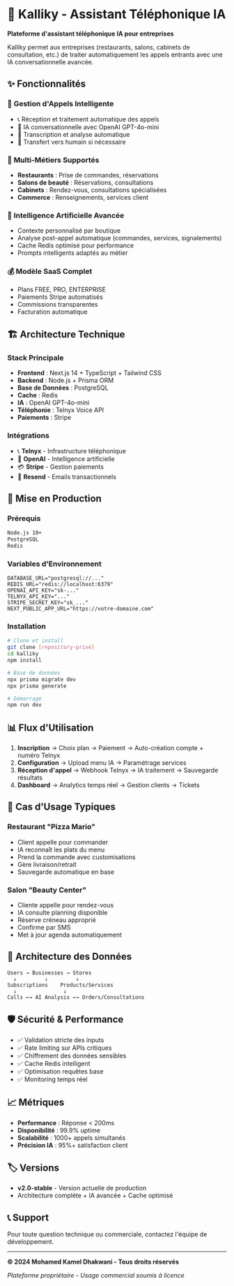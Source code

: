 # 🤖 Kalliky - Assistant Téléphonique IA

**Plateforme d'assistant téléphonique IA pour entreprises**

Kalliky permet aux entreprises (restaurants, salons, cabinets de consultation, etc.) de traiter automatiquement les appels entrants avec une IA conversationnelle avancée.

## ✨ Fonctionnalités

### 🎯 **Gestion d'Appels Intelligente**
- 📞 Réception et traitement automatique des appels
- 🤖 IA conversationnelle avec OpenAI GPT-4o-mini
- 📝 Transcription et analyse automatique
- 🔄 Transfert vers humain si nécessaire

### 🍕 **Multi-Métiers Supportés**
- **Restaurants** : Prise de commandes, réservations
- **Salons de beauté** : Réservations, consultations
- **Cabinets** : Rendez-vous, consultations spécialisées
- **Commerce** : Renseignements, services client

### 🧠 **Intelligence Artificielle Avancée**
- Contexte personnalisé par boutique
- Analyse post-appel automatique (commandes, services, signalements)
- Cache Redis optimisé pour performance
- Prompts intelligents adaptés au métier

### 💰 **Modèle SaaS Complet**
- Plans FREE, PRO, ENTERPRISE
- Paiements Stripe automatisés
- Commissions transparentes
- Facturation automatique

## 🏗️ Architecture Technique

### Stack Principale
- **Frontend** : Next.js 14 + TypeScript + Tailwind CSS
- **Backend** : Node.js + Prisma ORM
- **Base de Données** : PostgreSQL
- **Cache** : Redis
- **IA** : OpenAI GPT-4o-mini
- **Téléphonie** : Telnyx Voice API
- **Paiements** : Stripe

### Intégrations
- 📞 **Telnyx** - Infrastructure téléphonique
- 🤖 **OpenAI** - Intelligence artificielle
- 💳 **Stripe** - Gestion paiements
- 📧 **Resend** - Emails transactionnels

## 🚀 Mise en Production

### Prérequis
```bash
Node.js 18+
PostgreSQL
Redis
```

### Variables d'Environnement
```env
DATABASE_URL="postgresql://..."
REDIS_URL="redis://localhost:6379"
OPENAI_API_KEY="sk-..."
TELNYX_API_KEY="..."
STRIPE_SECRET_KEY="sk_..."
NEXT_PUBLIC_APP_URL="https://votre-domaine.com"
```

### Installation
```bash
# Clone et install
git clone [repository-privé]
cd kalliky
npm install

# Base de données
npx prisma migrate dev
npx prisma generate

# Démarrage
npm run dev
```

## 📊 Flux d'Utilisation

1. **Inscription** → Choix plan → Paiement → Auto-création compte + numéro Telnyx
2. **Configuration** → Upload menu IA → Paramétrage services
3. **Réception d'appel** → Webhook Telnyx → IA traitement → Sauvegarde résultats
4. **Dashboard** → Analytics temps réel → Gestion clients → Tickets

## 🎯 Cas d'Usage Typiques

### Restaurant "Pizza Mario"
- Client appelle pour commander
- IA reconnaît les plats du menu
- Prend la commande avec customisations
- Gère livraison/retrait
- Sauvegarde automatique en base

### Salon "Beauty Center"
- Cliente appelle pour rendez-vous
- IA consulte planning disponible
- Réserve créneau approprié
- Confirme par SMS
- Met à jour agenda automatiquement

## 🔧 Architecture des Données

```
Users → Businesses → Stores
  ↓         ↓         ↓
Subscriptions    Products/Services
  ↓               ↓
Calls ←→ AI Analysis ←→ Orders/Consultations
```

## 🛡️ Sécurité & Performance

- ✅ Validation stricte des inputs
- ✅ Rate limiting sur APIs critiques
- ✅ Chiffrement des données sensibles
- ✅ Cache Redis intelligent
- ✅ Optimisation requêtes base
- ✅ Monitoring temps réel

## 📈 Métriques

- **Performance** : Réponse < 200ms
- **Disponibilité** : 99.9% uptime
- **Scalabilité** : 1000+ appels simultanés
- **Précision IA** : 95%+ satisfaction client

## 🏷️ Versions

- **v2.0-stable** - Version actuelle de production
- Architecture complète + IA avancée + Cache optimisé

## 📞 Support

Pour toute question technique ou commerciale, contactez l'équipe de développement.

---

**© 2024 Mohamed Kamel Dhakwani - Tous droits réservés**

*Plateforme propriétaire - Usage commercial soumis à licence*

